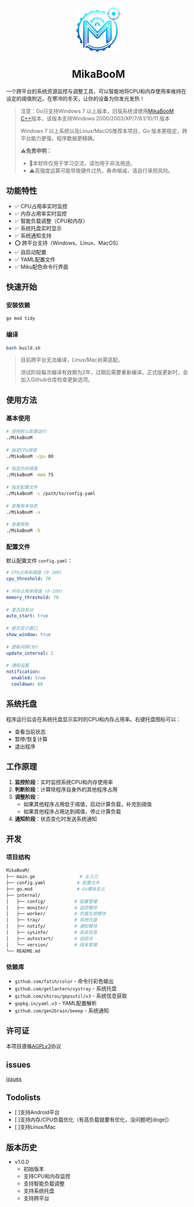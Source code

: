 <div align="center"> 
<img src="./src/icon.png" width="128" height="128" alt="MikaBooM">
<h1>MikaBooM</h1>
</div>

一个跨平台的系统资源监控与调整工具，可以智能地将CPU和内存使用率维持在设定的阈值附近。在寒冷的冬天，让你的设备为你发光发热！

> 注意：Go只支持Windows 7 以上版本，旧版系统请使用[MikaBooM C++](https://github.com/MakotoArai-CN/MikaBooM_CPP)版本，该版本支持Windows 2000/2003/XP/7/8.1/10/11 版本
>
> Windows 7 以上系统以及Linux/MacOS推荐本项目，Go 版本更稳定，跨平台能力更强，程序数据更精确。
>
> **⚠免责申明：**
>
> - 🚫本软件仅用于学习交流，请勿用于非法用途。
> - ⚠高强度运算可能导致硬件过热，寿命缩减，请自行承担风险。

## 功能特性

- ✅ CPU占用率实时监控
- ✅ 内存占用率实时监控
- ✅ 智能负载调整（CPU和内存）
- ✅ 系统托盘实时显示
- ✅ 系统通知支持
- ⭕ 跨平台支持（Windows、Linux、MacOS）
- ✅ 自启动配置
- ✅ YAML配置文件
- ✅ Miku配色命令行界面

## 快速开始

### 安装依赖

```bash
go mod tidy
```

### 编译

```bash
bash build.sh
```

> 目前跨平台无法编译，Linux/Mac尚需适配。
>
> 测试阶段每次编译有效期为2年，过期后需要重新编译。正式版更新时，会加入Github仓库检查更新选项。

## 使用方法

### 基本使用

```bash
# 使用默认配置运行
./MikaBooM

# 指定CPU阈值
./MikaBooM -cpu 80

# 指定内存阈值
./MikaBooM -mem 75

# 指定配置文件
./MikaBooM -c /path/to/config.yaml

# 查看版本信息
./MikaBooM -v

# 查看帮助
./MikaBooM -h
```

### 配置文件

默认配置文件 `config.yaml`：

```yaml
# CPU占用率阈值 (0-100)
cpu_threshold: 70

# 内存占用率阈值 (0-100)
memory_threshold: 70

# 是否自启动
auto_start: true

# 是否显示窗口
show_window: true

# 更新间隔(秒)
update_interval: 2

# 通知设置
notification:
  enabled: true
  cooldown: 60
```

## 系统托盘

程序运行后会在系统托盘显示实时的CPU和内存占用率。右键托盘图标可以：

- 查看当前状态
- 暂停/恢复计算
- 退出程序

## 工作原理

1. **监控阶段**：实时监控系统CPU和内存使用率
2. **判断阶段**：计算除程序自身外的其他程序占用
3. **调整阶段**：
   - 如果其他程序占用低于阈值，启动计算负载，补充到阈值
   - 如果其他程序占用达到阈值，停止计算负载
4. **通知阶段**：状态变化时发送系统通知

## 开发

### 项目结构

```bash
MikaBooM/
├── main.go                 # 主入口
├── config.yaml            # 配置文件
├── go.mod                 # Go模块定义
├── internal/
│   ├── config/           # 配置管理
│   ├── monitor/          # 监控模块
│   ├── worker/           # 负载生成模块
│   ├── tray/             # 系统托盘
│   ├── notify/           # 通知模块
│   ├── sysinfo/          # 系统信息
│   ├── autostart/        # 自启动
│   └── version/          # 版本管理
└── README.md
```

### 依赖库

- `github.com/fatih/color` - 命令行彩色输出
- `github.com/getlantern/systray` - 系统托盘
- `github.com/shirou/gopsutil/v3` - 系统信息获取
- `gopkg.in/yaml.v3` - YAML配置解析
- `github.com/gen2brain/beeep` - 系统通知

## 许可证

本项目遵循[AGPLv3](LICENSE)协议

## issues

[issues](https://github.com/MikaBooM/MikaBooM/issues)

## Todolists

- [ ]支持Android平台
- [ ]支持内存/CPU负载优化（有高负载就要有优化，没问题吧[doge]）
- [ ]支持Linux/Mac

## 版本历史

- v1.0.0
  - 初始版本
  - 支持CPU和内存监控
  - 支持智能负载调整
  - 支持系统托盘
  - 支持跨平台
